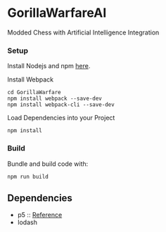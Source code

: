 # GorillaWarfareAI
Modded Chess with Artificial Intelligence Integration

### Setup

Install Nodejs and npm [here](https://nodejs.org/en/).

Install Webpack
```
cd GorillaWarfare
npm install webpack --save-dev
npm install webpack-cli --save-dev
```

Load Dependencies into your Project
```
npm install
```
### Build
Bundle and build code with:
```
npm run build
```


## Dependencies
- p5 :: [Reference](https://p5js.org/reference/)
- lodash